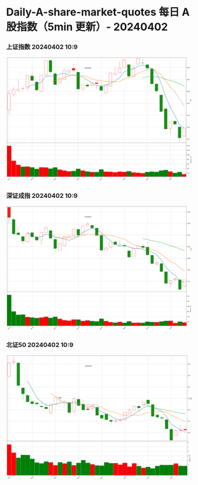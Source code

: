 
# Daily-A-share-market-quotes 每日 A 股指数（5min 更新）- 20240402

### 上证指数 20240402 10:9
![](./fig/2024/4/20240402-sh000001.png)

### 深证成指 20240402 10:9
![](./fig/2024/4/20240402-sz399001.png)

### 北证50 20240402 10:9
![](./fig/2024/4/20240402-bj899050.png)
